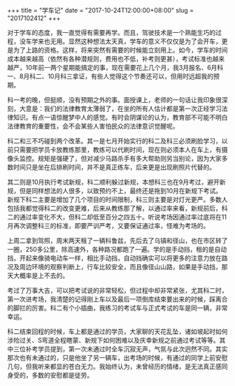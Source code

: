 +++
title = "学车记"
date = "2017-10-24T12:00:00+08:00"
slug = "2017102412"
+++

对于学车的态度，我一直觉得有需要再学。而且，驾驶技术是一个熟能生巧的过程，没车学来也无用。显然这种想法太天真，学车的意义不仅仅是为了会开车，更是为了上路的资格。这样，将来突然有需要的时候能立刻用上。如今，学车的时间成本越来越高（依然有各种潜规则，费用也不低，补考则更甚），考试标准也越来越严，10年前一两个星期能搞定的事，现在需要花上几个月，我3月报名、6月科一、8月科二、10月科三拿证，有些人觉得这个节奏还可以，但用时远超我的预期。

科一考的晚，但挺顺，没有预期之外的事。面授课上，老师的一句话让我印象很深刻，大意是：我们的法律教育太薄弱了，在坐的所有人估计都是第一次正经学习法律知识。有点一语惊醒梦中人的感觉。有时会阴谋论的认为，教育部不可能不明白法律教育的重要性，会不会某些人害怕民众的法律意识觉醒呢。

科二和三不巧碰到两个改革。其一是七月开始实行的科二及科三必须刷脸学习，以前只需要把学员卡放教练那里，教练可以代刷时间，现在则必须本人在车上，有摄像头监控。规矩是强硬了，但对减少马路杀手有多大帮助则另当别论，因为大家多数时间只是坐在后排刷时间，并不是真正练车，后来更是出现刷照片代替的。

其二则是10月执行考试新规，科二顺利躲过新规，本想科三也在9月考过，避开新规，但是同样想法的人很多，以致预约不上，最终还是拖到10月在新规下考试。新规下科二主要是增加了几个项目的时间限制，科三则主要是对灯光更严。多数人包括我都觉得科二的改变更难，后来从教练那了解，以通过率来看，新规前后，科二的通过率变化不大，但科二却低至百分之四五十。听说考场因通过率过底将在11月再次调整科三的标准，即要严训严考，又要保证通过率，怪难为考场的。

上周二拿到驾照，周末两天租了一辆科鲁兹，先后去了乌镇和径山，也在市区转了一圈，250多公里，除高速外，各种路况都跑了一遍。学的是手动挡，租的是自动挡，开起来像骑电动车一样，相比手动挡，自动挡确实可以将更多的注意力放在路况及周边环境的观察判断上，行车比较安全，而且像径山山路，如果是手动挡，那天大概率是上不去的。

考过了万事大吉，可以把考试说的非常轻松，但过程中却非常紧张，尤其科二时，第一次进考场，我清楚的记得刚上车以及最后一项倒库结束要出来的时候，踩离合的脚拦的厉害。科二有个小插曲，我练习的考试车与正式考试的车是同一辆，非常幸运。

科二结束回程的时候，车上都是通过的学员，大家聊的天花乱坠，诸如坡起时如何涉险过关、S弯道全程瞎蒙、新规下如何困难以及庆幸新规之前通过考试等等。其中三位补考学员提到，第一次未通过时全车沉寂无声，气氛与此次迥然不同。其实那次也有未通过的，只是他坐了另一辆车，出考场的时候，有通过的同学上前安慰几句，但我听来都显的苍白无力。我始终认为，未曾经历的情绪，是无法真正感同身受的，多数的安慰都是徒劳。

